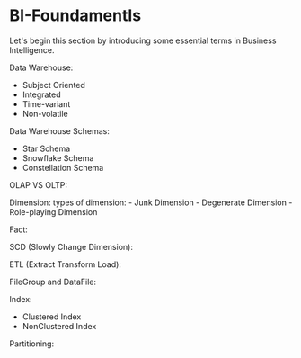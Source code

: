 # BI-Foundamentls

Let's begin this section by introducing some essential terms in Business Intelligence.

Data Warehouse:
  - Subject Oriented
  - Integrated
  - Time-variant
  - Non-volatile

Data Warehouse Schemas:
  - Star Schema
  - Snowflake Schema
  - Constellation Schema

OLAP VS OLTP:

Dimension:
  types of dimension:
    - Junk Dimension
    - Degenerate Dimension
    - Role-playing Dimension

Fact:

SCD (Slowly Change Dimension):


ETL (Extract Transform Load):



FileGroup and DataFile:


Index:
  - Clustered Index
  - NonClustered Index

Partitioning:




